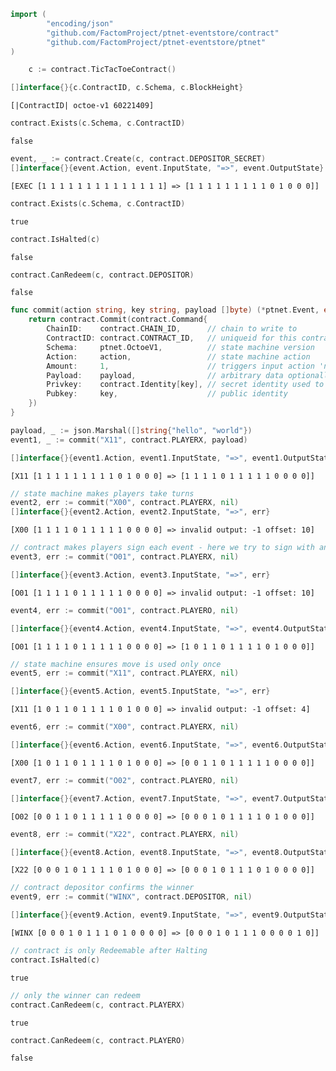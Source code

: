 

```go
import (
        "encoding/json"
        "github.com/FactomProject/ptnet-eventstore/contract"
        "github.com/FactomProject/ptnet-eventstore/ptnet"
)
```


```go
	c := contract.TicTacToeContract()
```


```go
[]interface{}{c.ContractID, c.Schema, c.BlockHeight}
```




    [|ContractID| octoe-v1 60221409]




```go
contract.Exists(c.Schema, c.ContractID)
```




    false




```go
event, _ := contract.Create(c, contract.DEPOSITOR_SECRET)
[]interface{}{event.Action, event.InputState, "=>", event.OutputState}
```




    [EXEC [1 1 1 1 1 1 1 1 1 1 1 1 1 1] => [1 1 1 1 1 1 1 1 1 0 1 0 0 0]]




```go
contract.Exists(c.Schema, c.ContractID)
```




    true




```go
contract.IsHalted(c)
```




    false




```go
contract.CanRedeem(c, contract.DEPOSITOR)
```




    false




```go
func commit(action string, key string, payload []byte) (*ptnet.Event, error) {
    return contract.Commit(contract.Command{
		ChainID:    contract.CHAIN_ID,      // chain to write to
		ContractID: contract.CONTRACT_ID,   // uniqueid for this contract execution
		Schema:     ptnet.OctoeV1,          // state machine version
		Action:     action,                 // state machine action
		Amount:     1,                      // triggers input action 'n' times
		Payload:    payload,                // arbitrary data optionally included
		Privkey:    contract.Identity[key], // secret identity used to sign event
		Pubkey:     key,                    // public identity
    })
}
```


```go
payload, _ := json.Marshal([]string{"hello", "world"})
event1, _ := commit("X11", contract.PLAYERX, payload)

[]interface{}{event1.Action, event1.InputState, "=>", event1.OutputState}
```




    [X11 [1 1 1 1 1 1 1 1 1 0 1 0 0 0] => [1 1 1 1 0 1 1 1 1 1 0 0 0 0]]




```go
// state machine makes players take turns
event2, err := commit("X00", contract.PLAYERX, nil)
[]interface{}{event2.Action, event2.InputState, "=>", err}
```




    [X00 [1 1 1 1 0 1 1 1 1 1 0 0 0 0] => invalid output: -1 offset: 10]




```go
// contract makes players sign each event - here we try to sign with an incorrect key
event3, err := commit("O01", contract.PLAYERX, nil)

[]interface{}{event3.Action, event3.InputState, "=>", err}
```




    [O01 [1 1 1 1 0 1 1 1 1 1 0 0 0 0] => invalid output: -1 offset: 10]




```go
event4, err := commit("O01", contract.PLAYERO, nil)

[]interface{}{event4.Action, event4.InputState, "=>", event4.OutputState}
```




    [O01 [1 1 1 1 0 1 1 1 1 1 0 0 0 0] => [1 0 1 1 0 1 1 1 1 0 1 0 0 0]]




```go
// state machine ensures move is used only once
event5, err := commit("X11", contract.PLAYERX, nil)

[]interface{}{event5.Action, event5.InputState, "=>", err}
```




    [X11 [1 0 1 1 0 1 1 1 1 0 1 0 0 0] => invalid output: -1 offset: 4]




```go
event6, err := commit("X00", contract.PLAYERX, nil)

[]interface{}{event6.Action, event6.InputState, "=>", event6.OutputState}
```




    [X00 [1 0 1 1 0 1 1 1 1 0 1 0 0 0] => [0 0 1 1 0 1 1 1 1 1 0 0 0 0]]




```go
event7, err := commit("O02", contract.PLAYERO, nil)

[]interface{}{event7.Action, event7.InputState, "=>", event7.OutputState}
```




    [O02 [0 0 1 1 0 1 1 1 1 1 0 0 0 0] => [0 0 0 1 0 1 1 1 1 0 1 0 0 0]]




```go
event8, err := commit("X22", contract.PLAYERX, nil)

[]interface{}{event8.Action, event8.InputState, "=>", event8.OutputState}
```




    [X22 [0 0 0 1 0 1 1 1 1 0 1 0 0 0] => [0 0 0 1 0 1 1 1 0 1 0 0 0 0]]




```go
// contract depositor confirms the winner
event9, err := commit("WINX", contract.DEPOSITOR, nil)

[]interface{}{event9.Action, event9.InputState, "=>", event9.OutputState}
```




    [WINX [0 0 0 1 0 1 1 1 0 1 0 0 0 0] => [0 0 0 1 0 1 1 1 0 0 0 0 1 0]]




```go
// contract is only Redeemable after Halting
contract.IsHalted(c)
```




    true




```go
// only the winner can redeem
contract.CanRedeem(c, contract.PLAYERX)
```




    true




```go
contract.CanRedeem(c, contract.PLAYERO)
```




    false


